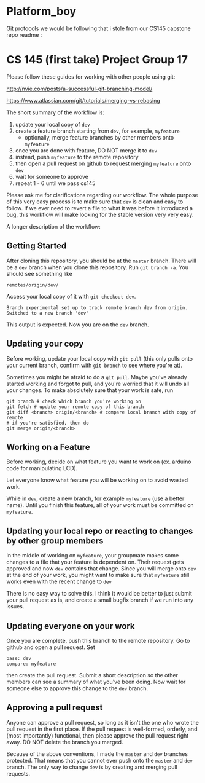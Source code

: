 # Platform_boy

Git protocols we would be following that i stole from our CS145 capstone repo readme :
 # CS 145 (first take) Project Group 17

Please follow these guides for working with other people using git:

http://nvie.com/posts/a-successful-git-branching-model/

https://www.atlassian.com/git/tutorials/merging-vs-rebasing

The short summary of the workflow is:
1. update your local copy of `dev`
2. create a feature branch starting from `dev`, for example, `myfeature`
	- optionally, merge feature branches by other members onto `myfeature`
3. once you are done with feature, DO NOT merge it to `dev`
4. instead, push `myfeature` to the remote repository
5. then open a pull request on github to request merging `myfeature` onto `dev` 
6. wait for someone to approve
7. repeat 1 - 6 until we pass cs145

Please ask me for clarifications regarding our workflow. The whole purpose of 
this very easy process is to make sure that `dev` is clean and easy to follow.
If we ever need to revert a file to what it was before it introduced a bug, 
this workflow will make looking for the stable version very very easy.

A longer description of the workflow:

## Getting Started

After cloning this repository, you should be at the `master` branch.  There
will be a `dev` branch when you clone this repository.  Run `git branch -a`.
You should see something like

```
remotes/origin/dev/
```

Access your local copy of it with `git checkout dev`.

```
Branch experimental set up to track remote branch dev from origin.
Switched to a new branch 'dev'
```

This output is expected. Now you are on the `dev` branch.

## Updating your copy

Before working, update your local copy with `git pull` (this only pulls onto
your current branch, confirm with `git branch` to see where you're at).

Sometimes you might be afraid to do a `git pull`. Maybe you've already started
working and forgot to pull, and  you're worried that it will undo all your
changes. To make absolutely sure that your work is safe, run

```
git branch # check which branch you're working on
git fetch # update your remote copy of this branch
git diff <branch> origin/<branch> # compare local branch with copy of remote
# if you're satisfied, then do
git merge origin/<branch>
```

## Working on a Feature

Before working, decide on what feature you want to work on (ex. arduino code
for manipulating LCD). 

Let everyone know what feature you will be working on to avoid wasted work.

While in `dev`, create a new branch, for example `myfeature` (use a better
name). Until you finish this feature, all of your work must be committed on
`myfeature`. 

## Updating your local repo or reacting to changes by other group members

In the middle of working on `myfeature`, your groupmate makes some changes to a
file that your feature is dependent on. Their request gets approved and now
`dev` contains that change. Since you will merge onto `dev` at the end of your
work, you might want to make sure that `myfeature` still works even with the
recent change to `dev`

There is no easy way to solve this. I think it would be better to just 
submit your pull request as is, and create a small bugfix branch if we run
into any issues.

## Updating everyone on your work

Once you are complete, push this branch to the remote repository.
Go to github and open a pull request. Set

```
base: dev
compare: myfeature
```

then create the pull request. Submit a short description so the other members
can see a summary of what you've been doing. Now wait for someone else to 
approve this change to the `dev` branch.

## Approving a pull request

Anyone can approve a pull request, so long as it isn't the one who wrote the
pull request in the first place. If the pull request is well-formed, orderly, 
and (most importantly) functional, then please approve the pull request right
away. DO NOT delete the branch you merged.

Because of the above conventions, I made the `master` and `dev` branches
protected. That means that you cannot ever push onto the `master` and `dev`
branch. The only way to change `dev` is by creating and merging pull requests.
